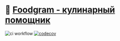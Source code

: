 # 🍝 [Foodgram - кулинарный помощник](https://foodgram.telfia.com/)
![ci workflow](https://github.com/spaut33/foodgram-project-react/actions/workflows/foodgram_workflow.yaml/badge.svg) [![codecov](https://codecov.io/github/spaut33/foodgram-project-react/branch/master/graph/badge.svg?token=UAKLFBKQ17)](https://codecov.io/github/spaut33/foodgram-project-react)
